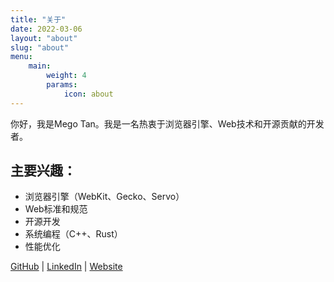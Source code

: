 ```yaml
---
title: "关于"
date: 2022-03-06
layout: "about"
slug: "about"
menu:
    main:
        weight: 4
        params:
            icon: about
---
```


你好，我是Mego Tan。我是一名热衷于浏览器引擎、Web技术和开源贡献的开发者。

## 主要兴趣：
- 浏览器引擎（WebKit、Gecko、Servo）
- Web标准和规范
- 开源开发
- 系统编程（C++、Rust）
- 性能优化

[GitHub](https://github.com/tannal) | [LinkedIn](https://linkedin.com/in/alex-meng-tannal) | [Website](https://tannal.github.io)